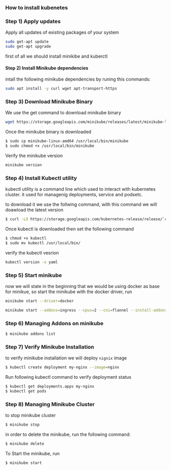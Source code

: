 ### How to install kubenetes


### Step 1) Apply updates
Apply all updates of existing packages of your system
```bash
sudo get-apt update
sudo get-apt upgrade
```


first of all we should install minikibe and kuberctl

#### Step 2) Install Minikube dependencies

intall the following minikube dependencies by runing this commands:

```bash
sudo apt install -y curl wget apt-transport-https

```
### Step 3) Download Minikube Binary
We use the get command to download minikube binary
```bash
wget https://storage.googleapis.com/minikube/releases/latest/minikube-linux-amd64

```
Once the minikube binary is downloaded
```bash
$ sudo cp minikube-linux-amd64 /usr/local/bin/minikube
$ sudo chmod +x /usr/local/bin/minikube
```
Verify the minikube version
```bash
minikube version

```

### Step 4) Install Kubectl utility

kubectl utility is a command line which used to interact with kubernetes cluster. it used for managenig deployments, service and podsetc.

to download it we use the follwing command, with this command we will doawload the latest version
```bash
$ curl -LO https://storage.googleapis.com/kubernetes-release/release/`curl -s https://storage.googleapis.com/kubernetes-release/release/stable.txt`/bin/linux/amd64/kubectl

```
Once kubectl is downloaded then set the following command 

```bash
$ chmod +x kubectl
$ sudo mv kubectl /usr/local/bin/
```
verify the kubectl vesrion
```bash
kubectl version -o yaml
```
### Step 5) Start minikube
now we will state in the beginning that we would be using docker as base for minikue, so start the minikube with the docker driver, run
```bash
minikube start --driver=docker

```

```bash
minikube start --addons=ingress --cpus=2 --cni=flannel --install-addons=true --kubernetes-version=stable --memory=6g

```

### Step 6) Managing Addons on minikube

```bash
$ minikube addons list

```
### Step 7) Verify Minikube Installation
to verify minikube installation we will deploy `nignix` image

```bash
$ kubectl create deployment my-nginx --image=nginx
```
Run following kubectl command to verify deployment status

```bash
$ kubectl get deployments.apps my-nginx
$ kubectl get pods
```
### Step 8) Managing Minikube Cluster
to stop minikube cluster
```bash
$ minikube stop
```
in order to  delete the minikube, run the following command:
```bash
$ minikube delete
```
To Start the minikube, run
```bash
$ minikube start
```




